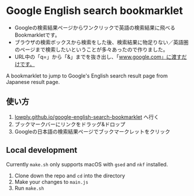 # Google English search bookmarklet

* Googleの検索結果ページからワンクリックで英語の検索結果に飛べるBookmarkletです。
* ブラウザの検索ボックスから検索をした後、検索結果に物足りない／英語圏のページまで検索したいということが多々あったので作りました。
* URL中の「q=」から「&」までを抜き出し、「www.google.com」に渡すだけです。

A bookmarklet to jump to Google's English search result page from Japanese result page.

## 使い方

1. [lowply.github.io/google-english-search-bookmarklet](https://lowply.github.io/google-english-search-bookmarklet/) へ行く
1. ブックマークバーにリンクをドラッグ&ドロップ
1. Googleの日本語の検索結果ページでブックマークレットをクリック

## Local development

Currently `make.sh` only supports macOS with `gsed` and `nkf` installed.

1. Clone down the repo and `cd` into the directory
1. Make your changes to `main.js`
1. Run `make.sh`
